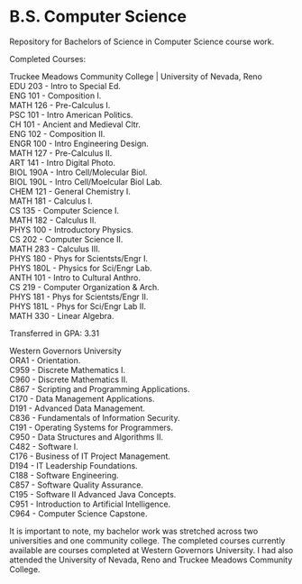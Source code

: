 # B.S. Computer Science
Repository for Bachelors of Science in Computer Science course work.

Completed Courses: <br />

Truckee Meadows Community College | University of Nevada, Reno <br />
EDU   203   - Intro to Special Ed. <br />
ENG   101   - Composition I. <br />
MATH  126   - Pre-Calculus I. <br />
PSC   101   - Intro American Politics. <br />
CH    101   - Ancient and Medieval Cltr. <br />
ENG   102  	- Composition II. <br />
ENGR  100  	- Intro Engineering Design. <br />
MATH  127  	- Pre-Calculus II. <br />
ART   141  	- Intro Digital Photo. <br />
BIOL 190A 	- Intro Cell/Molecular Biol. <br />
BIOL 190L 	- Intro Cell/Moelcular Biol Lab. <br />
CHEM  121  	- General Chemistry I. <br />
MATH  181  	- Calculus I. <br />
CS    135  	- Computer Science I. <br />
MATH  182 	- Calculus II. <br />
PHYS  100  	- Introductory Physics. <br />
CS    202  	- Computer Science II. <br />
MATH  283  	- Calculus III. <br />
PHYS  180  	- Phys for Scientsts/Engr I. <br />
PHYS 180L 	-	 Physics for Sci/Engr Lab. <br />
ANTH  101  	- Intro to Cultural Anthro. <br />
CS    219 	- Computer Organization & Arch. <br />
PHYS  181  	- Phys for Scientsts/Engr II. <br />
PHYS 181L 	- Phys for Sci/Engr Lab II. <br />
MATH  330  	- Linear Algebra. <br />

Transferred in GPA: 3.31

Western Governors University <br />
ORA1 - Orientation. <br />
C959 - Discrete Mathematics I. <br />
C960 - Discrete Mathematics II. <br />
C867 - Scripting and Programming Applications. <br />
C170 - Data Management Applications. <br />
D191 - Advanced Data Management. <br />
C836 - Fundamentals of Information Security. <br />
C191 - Operating Systems for Programmers. <br />
C950 - Data Structures and Algorithms II. <br />
C482 - Software I. <br />
C176 - Business of IT Project Management. <br />
D194 - IT Leadership Foundations. <br />
C188 - Software Engineering. <br />
C857 - Software Quality Assurance. <br />
C195 - Software II Advanced Java Concepts. <br />
C951 - Introduction to Artificial Intelligence. <br />
C964 - Computer Science Capstone. <br />

It is important to note, my bachelor work was stretched across two universities and one community college. The completed courses currently
available are courses completed at Western Governors University. I had also attended the University of Nevada, Reno and Truckee Meadows
Community College.
